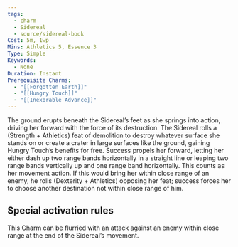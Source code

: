 ```yaml
---
tags:
  - charm
  - Sidereal
  - source/sidereal-book
Cost: 5m, 1wp
Mins: Athletics 5, Essence 3
Type: Simple
Keywords:
  - None
Duration: Instant
Prerequisite Charms:
  - "[[Forgotten Earth]]"
  - "[[Hungry Touch]]"
  - "[[Inexorable Advance]]"
---
```

The ground erupts beneath the Sidereal’s feet as she springs into action, driving her forward with the force of its destruction. The Sidereal rolls a (Strength + Athletics) feat of demolition to destroy whatever surface she stands on or create a crater in large surfaces like the ground, gaining Hungry Touch’s benefits for free. Success propels her forward, letting her either dash up two range bands horizontally in a straight line or leaping two range bands vertically up and one range band horizontally. This counts as her movement action. If this would bring her within close range of an enemy, he rolls (Dexterity + Athletics) opposing her feat; success forces her to choose another destination not within close range of him. 

## Special activation rules

This Charm can be flurried with an attack against an enemy within close range at the end of the Sidereal’s movement.